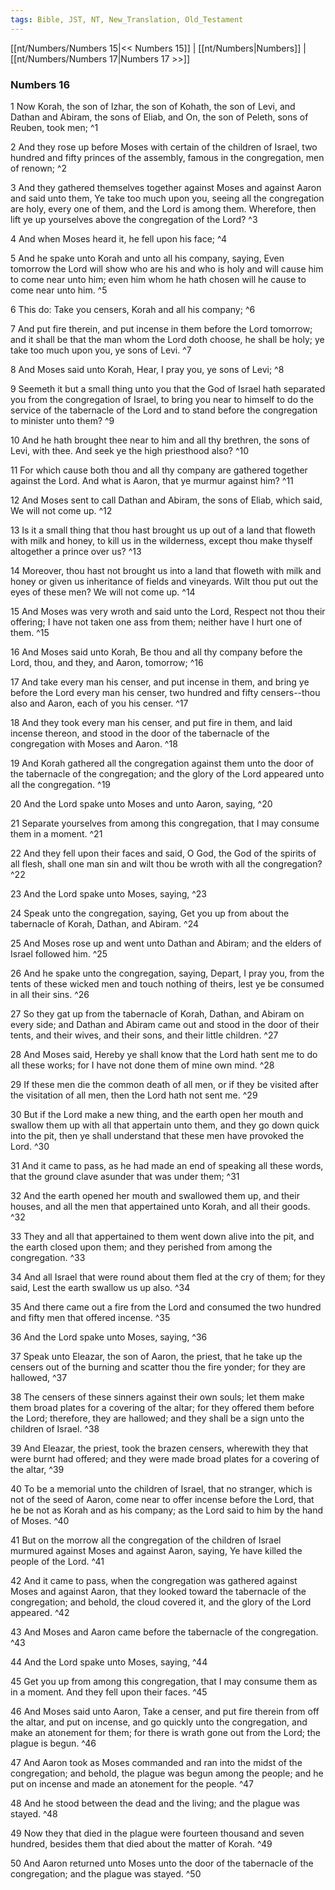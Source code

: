 ```yaml
---
tags: Bible, JST, NT, New_Translation, Old_Testament
---
```


[[nt/Numbers/Numbers 15|<< Numbers 15]] | [[nt/Numbers|Numbers]] | [[nt/Numbers/Numbers 17|Numbers 17 >>]]

### Numbers 16

1 Now Korah, the son of Izhar, the son of Kohath, the son of Levi, and Dathan and Abiram, the sons of Eliab, and On, the son of Peleth, sons of Reuben, took men;  ^1

2 And they rose up before Moses with certain of the children of Israel, two hundred and fifty princes of the assembly, famous in the congregation, men of renown;  ^2

3 And they gathered themselves together against Moses and against Aaron and said unto them, Ye take too much upon you, seeing all the congregation are holy, every one of them, and the Lord is among them. Wherefore, then lift ye up yourselves above the congregation of the Lord?  ^3

4 And when Moses heard it, he fell upon his face;  ^4

5 And he spake unto Korah and unto all his company, saying, Even tomorrow the Lord will show who are his and who is holy and will cause him to come near unto him; even him whom he hath chosen will he cause to come near unto him.  ^5

6 This do: Take you censers, Korah and all his company;  ^6

7 And put fire therein, and put incense in them before the Lord tomorrow; and it shall be that the man whom the Lord doth choose, he shall be holy; ye take too much upon you, ye sons of Levi.  ^7

8 And Moses said unto Korah, Hear, I pray you, ye sons of Levi;  ^8

9 Seemeth it but a small thing unto you that the God of Israel hath separated you from the congregation of Israel, to bring you near to himself to do the service of the tabernacle of the Lord and to stand before the congregation to minister unto them?  ^9

10 And he hath brought thee near to him and all thy brethren, the sons of Levi, with thee. And seek ye the high priesthood also?  ^10

11 For which cause both thou and all thy company are gathered together against the Lord. And what is Aaron, that ye murmur against him?  ^11

12 And Moses sent to call Dathan and Abiram, the sons of Eliab, which said, We will not come up.  ^12

13 Is it a small thing that thou hast brought us up out of a land that floweth with milk and honey, to kill us in the wilderness, except thou make thyself altogether a prince over us?  ^13

14 Moreover, thou hast not brought us into a land that floweth with milk and honey or given us inheritance of fields and vineyards. Wilt thou put out the eyes of these men? We will not come up.  ^14

15 And Moses was very wroth and said unto the Lord, Respect not thou their offering; I have not taken one ass from them; neither have I hurt one of them.  ^15

16 And Moses said unto Korah, Be thou and all thy company before the Lord, thou, and they, and Aaron, tomorrow;  ^16

17 And take every man his censer, and put incense in them, and bring ye before the Lord every man his censer, two hundred and fifty censers\--thou also and Aaron, each of you his censer.  ^17

18 And they took every man his censer, and put fire in them, and laid incense thereon, and stood in the door of the tabernacle of the congregation with Moses and Aaron.  ^18

19 And Korah gathered all the congregation against them unto the door of the tabernacle of the congregation; and the glory of the Lord appeared unto all the congregation.  ^19

20 And the Lord spake unto Moses and unto Aaron, saying,  ^20

21 Separate yourselves from among this congregation, that I may consume them in a moment.  ^21

22 And they fell upon their faces and said, O God, the God of the spirits of all flesh, shall one man sin and wilt thou be wroth with all the congregation?  ^22

23 And the Lord spake unto Moses, saying,  ^23

24 Speak unto the congregation, saying, Get you up from about the tabernacle of Korah, Dathan, and Abiram.  ^24

25 And Moses rose up and went unto Dathan and Abiram; and the elders of Israel followed him.  ^25

26 And he spake unto the congregation, saying, Depart, I pray you, from the tents of these wicked men and touch nothing of theirs, lest ye be consumed in all their sins.  ^26

27 So they gat up from the tabernacle of Korah, Dathan, and Abiram on every side; and Dathan and Abiram came out and stood in the door of their tents, and their wives, and their sons, and their little children.  ^27

28 And Moses said, Hereby ye shall know that the Lord hath sent me to do all these works; for I have not done them of mine own mind.  ^28

29 If these men die the common death of all men, or if they be visited after the visitation of all men, then the Lord hath not sent me.  ^29

30 But if the Lord make a new thing, and the earth open her mouth and swallow them up with all that appertain unto them, and they go down quick into the pit, then ye shall understand that these men have provoked the Lord.  ^30

31 And it came to pass, as he had made an end of speaking all these words, that the ground clave asunder that was under them;  ^31

32 And the earth opened her mouth and swallowed them up, and their houses, and all the men that appertained unto Korah, and all their goods.  ^32

33 They and all that appertained to them went down alive into the pit, and the earth closed upon them; and they perished from among the congregation.  ^33

34 And all Israel that were round about them fled at the cry of them; for they said, Lest the earth swallow us up also.  ^34

35 And there came out a fire from the Lord and consumed the two hundred and fifty men that offered incense.  ^35

36 And the Lord spake unto Moses, saying,  ^36

37 Speak unto Eleazar, the son of Aaron, the priest, that he take up the censers out of the burning and scatter thou the fire yonder; for they are hallowed,  ^37

38 The censers of these sinners against their own souls; let them make them broad plates for a covering of the altar; for they offered them before the Lord; therefore, they are hallowed; and they shall be a sign unto the children of Israel.  ^38

39 And Eleazar, the priest, took the brazen censers, wherewith they that were burnt had offered; and they were made broad plates for a covering of the altar,  ^39

40 To be a memorial unto the children of Israel, that no stranger, which is not of the seed of Aaron, come near to offer incense before the Lord, that he be not as Korah and as his company; as the Lord said to him by the hand of Moses.  ^40

41 But on the morrow all the congregation of the children of Israel murmured against Moses and against Aaron, saying, Ye have killed the people of the Lord.  ^41

42 And it came to pass, when the congregation was gathered against Moses and against Aaron, that they looked toward the tabernacle of the congregation; and behold, the cloud covered it, and the glory of the Lord appeared.  ^42

43 And Moses and Aaron came before the tabernacle of the congregation.  ^43

44 And the Lord spake unto Moses, saying,  ^44

45 Get you up from among this congregation, that I may consume them as in a moment. And they fell upon their faces.  ^45

46 And Moses said unto Aaron, Take a censer, and put fire therein from off the altar, and put on incense, and go quickly unto the congregation, and make an atonement for them; for there is wrath gone out from the Lord; the plague is begun.  ^46

47 And Aaron took as Moses commanded and ran into the midst of the congregation; and behold, the plague was begun among the people; and he put on incense and made an atonement for the people.  ^47

48 And he stood between the dead and the living; and the plague was stayed.  ^48

49 Now they that died in the plague were fourteen thousand and seven hundred, besides them that died about the matter of Korah.  ^49

50 And Aaron returned unto Moses unto the door of the tabernacle of the congregation; and the plague was stayed.  ^50

 
